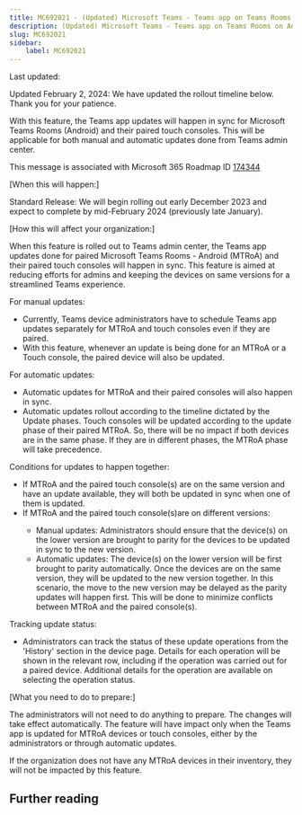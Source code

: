 ```yaml
---
title: MC692021 - (Updated) Microsoft Teams - Teams app on Teams Rooms on Android and paired Touch Consoles to be updated in sync
description: (Updated) Microsoft Teams - Teams app on Teams Rooms on Android and paired Touch Consoles to be updated in sync
slug: MC692021
sidebar:
    label: MC692021
---
```



Last updated: 

<p>Updated February 2, 2024: We have updated the rollout timeline below. Thank you for your patience.</p><p>With this feature, the Teams app updates will happen in sync for Microsoft Teams Rooms (Android) and their paired touch consoles. This will be applicable for both manual and automatic updates done from Teams admin center.</p><p>This message is associated with Microsoft 365 Roadmap ID <a href="https://www.microsoft.com/microsoft-365/roadmap?filters=&amp;searchterms=174344" target="_blank">174344</a></p><p>[When this will happen:]</p><p>Standard Release: We will begin rolling out early December 2023 and expect to complete by mid-February 2024 (previously late January).</p><p>[How this will affect your organization:]</p><p>When this feature is rolled out to Teams admin center, the Teams app updates done for paired Microsoft Teams Rooms - Android (MTRoA) and their paired touch consoles will happen in sync. This feature is aimed at reducing efforts for admins and keeping the devices on same versions for a streamlined Teams experience.
</p><p>For manual updates: 
</p><ul><li>Currently, Teams device administrators have to schedule Teams app updates separately for MTRoA and touch consoles even if they are paired. 
</li><li>With this feature, whenever an update is being done for an MTRoA or a Touch console, the paired device will also be updated.
</li></ul><p>For automatic updates:
</p><ul><li>Automatic updates for MTRoA and their paired consoles will also happen in sync. 
</li><li>Automatic updates rollout according to the timeline dictated by the Update phases. Touch consoles will be updated according to the update phase of their paired MTRoA. So, there will be no impact if both devices are in the same phase. If they are in different phases, the MTRoA phase will take precedence.</li></ul><p>Conditions for updates to happen together:</p><ul></ul><ul><li>If MTRoA and the paired touch console(s) are on the same version and have an update available, they will both be updated in sync when one of them is updated.</li><li>If MTRoA and the paired touch console(s)are on different versions:</li><ul><li> Manual updates: Administrators should ensure that the device(s) on the lower version are brought to parity for the devices to be updated in sync to the new version.</li><li>Automatic updates: The device(s) on the lower version will be first brought to parity automatically. Once the devices are on the same version, they will be updated to the new version together. In this scenario, the move to the new version may be delayed as the parity updates will happen first. This will be done to minimize conflicts between MTRoA and the paired console(s).</li></ul></ul><p>Tracking update status: 
</p><ul><li>Administrators can track the status of these update operations from the 'History' section in the device page. Details for each operation will be shown in the relevant row, including if the operation was carried out for a paired device. Additional details for the operation are available on selecting the operation status.</li></ul><p>[What you need to do to prepare:]</p><p>The administrators will not need to do anything to prepare. The changes will take effect automatically. The feature will have impact only when the Teams app is updated for MTRoA devices or touch consoles, either by the administrators or through automatic updates. 
</p><p>If the organization does not have any MTRoA devices in their inventory, they will not be impacted by this feature.</p>

## Further reading
